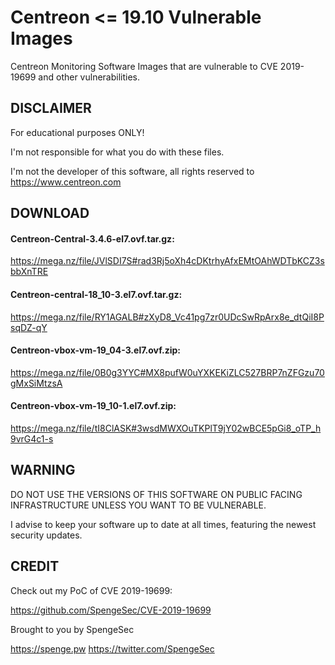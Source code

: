 # Centreon <= 19.10 Vulnerable Images
Centreon Monitoring Software Images that are vulnerable to CVE 2019-19699 and other vulnerabilities.
## DISCLAIMER ##
For educational purposes ONLY! 

I'm not responsible for what you do with these files. 

I'm not the developer of this software, all rights reserved to https://www.centreon.com

## DOWNLOAD ##
#### Centreon-Central-3.4.6-el7.ovf.tar.gz: ####
https://mega.nz/file/JVlSDI7S#rad3Rj5oXh4cDKtrhyAfxEMtOAhWDTbKCZ3sbbXnTRE

#### Centreon-central-18_10-3.el7.ovf.tar.gz: ####
https://mega.nz/file/RY1AGALB#zXyD8_Vc41pg7zr0UDcSwRpArx8e_dtQiI8PsqDZ-qY

#### Centreon-vbox-vm-19_04-3.el7.ovf.zip: ####
https://mega.nz/file/0B0g3YYC#MX8pufW0uYXKEKiZLC527BRP7nZFGzu70gMxSiMtzsA

#### Centreon-vbox-vm-19_10-1.el7.ovf.zip: ####
https://mega.nz/file/tI8ClASK#3wsdMWXOuTKPlT9jY02wBCE5pGi8_oTP_h9vrG4c1-s

## WARNING ##

DO NOT USE THE VERSIONS OF THIS SOFTWARE ON PUBLIC FACING INFRASTRUCTURE UNLESS YOU WANT TO BE VULNERABLE.

I advise to keep your software up to date at all times, featuring the newest security updates.

## CREDIT ##

Check out my PoC of CVE 2019-19699: 

https://github.com/SpengeSec/CVE-2019-19699

Brought to you by SpengeSec

https://spenge.pw
https://twitter.com/SpengeSec
